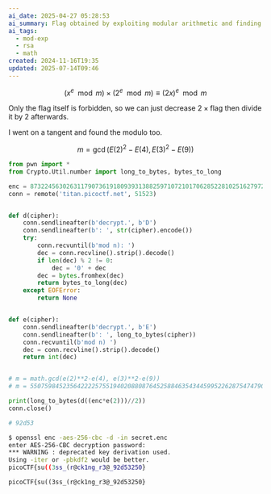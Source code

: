 ```yaml
---
ai_date: 2025-04-27 05:28:53
ai_summary: Flag obtained by exploiting modular arithmetic and finding the private key using given equations
ai_tags:
  - mod-exp
  - rsa
  - math
created: 2024-11-16T19:35
updated: 2025-07-14T09:46
---
```


$$
(x^e\mod{m})\times(2^e\mod{m})\equiv (2x)^e\mod{m}
$$

Only the flag itself is forbidden, so we can just decrease $2\times\text{flag}$ then divide it by 2 afterwards.

I went on a tangent and found the modulo too.

$$
m=\gcd(E(2)^{2}-E(4),E(3)^{2}-E(9))
$$

```python
from pwn import *
from Crypto.Util.number import long_to_bytes, bytes_to_long

enc = 873224563026311790736191809393138825971072101706285228102516279725246082824238887755080848591049817640245481028953722926586046994669540835757705139131212
conn = remote('titan.picoctf.net', 51523)


def d(cipher):
    conn.sendlineafter(b'decrypt.', b'D')
    conn.sendlineafter(b': ', str(cipher).encode())
    try:
        conn.recvuntil(b'mod n): ')
        dec = conn.recvline().strip().decode()
        if len(dec) % 2 != 0:
            dec = '0' + dec
        dec = bytes.fromhex(dec)
        return bytes_to_long(dec)
    except EOFError:
        return None


def e(cipher):
    conn.sendlineafter(b'decrypt.', b'E')
    conn.sendlineafter(b': ', long_to_bytes(cipher))
    conn.recvuntil(b'mod n) ')
    dec = conn.recvline().strip().decode()
    return int(dec)


# m = math.gcd(e(2)**2-e(4), e(3)**2-e(9))
# m = 5507598452356422225755194020880876452588463543445995226287547479009566151786764261801368190219042978883834809435145954028371516656752643743433517325277971

print(long_to_bytes(d((enc*e(2)))//2))
conn.close()

# 92d53
```

```bash
$ openssl enc -aes-256-cbc -d -in secret.enc
enter AES-256-CBC decryption password:
*** WARNING : deprecated key derivation used.
Using -iter or -pbkdf2 would be better.
picoCTF{su((3ss_(r@ck1ng_r3@_92d53250}
```

```flag
picoCTF{su((3ss_(r@ck1ng_r3@_92d53250}
```